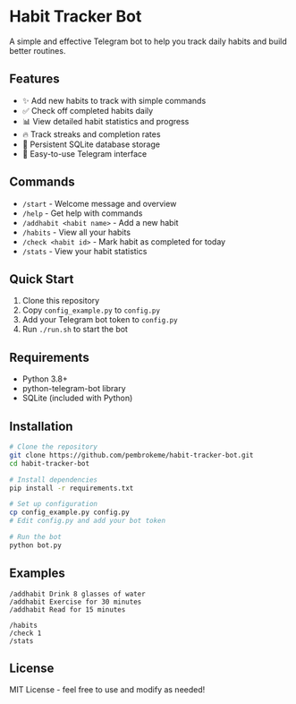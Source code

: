 # Habit Tracker Bot

A simple and effective Telegram bot to help you track daily habits and build better routines.

## Features

- ✨ Add new habits to track with simple commands
- ✅ Check off completed habits daily
- 📊 View detailed habit statistics and progress
- 🔥 Track streaks and completion rates
- 💾 Persistent SQLite database storage
- 🤖 Easy-to-use Telegram interface

## Commands

- `/start` - Welcome message and overview
- `/help` - Get help with commands
- `/addhabit <habit name>` - Add a new habit
- `/habits` - View all your habits
- `/check <habit id>` - Mark habit as completed for today
- `/stats` - View your habit statistics

## Quick Start

1. Clone this repository
2. Copy `config_example.py` to `config.py`
3. Add your Telegram bot token to `config.py`
4. Run `./run.sh` to start the bot

## Requirements

- Python 3.8+
- python-telegram-bot library
- SQLite (included with Python)

## Installation

```bash
# Clone the repository
git clone https://github.com/pembrokeme/habit-tracker-bot.git
cd habit-tracker-bot

# Install dependencies
pip install -r requirements.txt

# Set up configuration
cp config_example.py config.py
# Edit config.py and add your bot token

# Run the bot
python bot.py
```

## Examples

```
/addhabit Drink 8 glasses of water
/addhabit Exercise for 30 minutes
/addhabit Read for 15 minutes

/habits
/check 1
/stats
```

## License

MIT License - feel free to use and modify as needed!